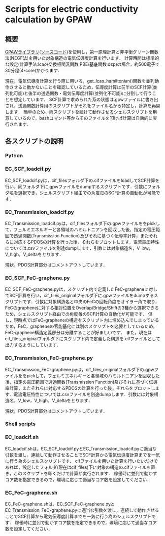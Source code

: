 # Scripts for electric conductivity calculation by GPAW

## 概要

[GPAWライブラリ](https://wiki.fysik.dtu.dk/gpaw/)([ソースコード](https://gitlab.com/gpaw/gpaw))を使用し，第一原理計算と非平衡グリーン関数法(NEGF法)を用いた対象構造の電気伝導度計算を行います．
計算時間は標準的な設定(計算手法:lcao/交換相関汎関数:PBE/基底関数:dzp)の場合，約500電子で30分程(4-core)かかります．

現在，電気伝導度計算を行う際に用いる，get_lcao_hamiltonian()関数を並列動作させると動かないことを確認しているため，伝導度計算は前半のSCF計算(並列化可能)と後半の透過関数・電気伝導度計算(並列化不可能)に分割して行うことを想定しています．
SCF計算で求められた系の状態は.gpwファイルに書き出され，透過関数計算用のスクリプトがそれをファイル名から特定し，計算を再開します．
簡単のため，両スクリプトを続けて動作させるシェルスクリプトを用意しているので，bashコマンド等からそのファイルを叩けば計算は自動的に実行されます．

## 各スクリプトの説明

### Python

### EC_SCF_loadcif.py

EC_SCF_loadcif.pyは，cif_filesフォルダ下の.cifファイルをloadしてSCF計算を行い，同フォルダ下に.gpwファイルをdumpするスクリプトです．引数にフォルダ名を選択でき，シェルスクリプト経由での角度毎のSCF計算の自動化が可能です．

### EC_Transmission_loadcif.py

EC_Transmission_loadcif.pyは，cif_filesフォルダ下の.gpwファイルををpickして，フェルミエネルギーと各領域のハミルトニアンを回収した後，指定の電圧範囲で透過関数(Transmission Function)及びそれに基づく伝導率計算，またそれらに対応するPDOSの計算を行った後，それらをプロットします．電流電圧特性については.csvファイルを別途dumpします．引数には対象構造名，V_low，V_high，V_deltaをとります．

現状，PDOS計算部分はコメントアウトしています．

### EC_SCF_FeC-graphene.py

EC_SCF_FeC-graphene.pyは，スクリプト内で定義したFeC-grapheneに対してSCF計算を行い，cif_files_originalフォルダ下に.gpwファイルをdumpするスクリプトです．引数に対象構造名と中央のFeCの回転角度をオイラー角で取り，FeCのgrapheneに対する相対位置をOverlap/Bridge/Shiftの3種から選択できるため，シェルスクリプト経由での角度毎のSCF計算の自動化が可能です．
但し，現時点ではFeC-grapheneの構造をスクリプト内に埋め込んでしまっているため，FeC，grapheneの官能基化には別のスクリプトを必要としているため，FeC-graphene構造定義部分は分離することが好ましいです．
また，現在はcif_files_originalフォルダ下にスクリプト内で定義した構造を.cifファイルとして出力するようにしています．

### EC_Transmission_FeC-graphene.py

EC_Transmission_FeC-graphene.pyは，cif_files_originalフォルダ下の.gpwファイルををpickして，フェルミエネルギーと各領域のハミルトニアンを回収した後，指定の電圧範囲で透過関数(Transmission Function)及びそれに基づく伝導率計算，またそれらに対応するPDOSの計算を行った後，それらをプロットします．電流電圧特性については.csvファイルを別途dumpします．引数には対象構造名，V_low，V_high，V_deltaをとります．

現状，PDOS計算部分はコメントアウトしています．

### Shell scripts

### EC_loadcif.sh

EC_loadcif.shは，EC_SCF_loadcif.pyとEC_Transmission_loadcif.pyに適当な引数を渡し，連続して動作させることでSCF計算から電気伝導度計算までを一気に行う為のシェルスクリプトです．
cifファイルを用いた計算を行いたいだけであれば，設定したフォルダ(現在はcif_files)下に対象の構造の.cifファイルを置き，このスクリプトを叩くだけで計算が実行されます．
稼働時に並列で動かすコア数を指定できるので，環境に応じて適当なコア数を設定してください．

### EC_FeC-graphene.sh

EC_FeC-graphene.shは，EC_SCF_FeC-graphene.pyとEC_Transmission_FeC-graphene.pyに適当な引数を渡し，連続して動作させることでSCF計算から電気伝導度計算までを一気に行う為のシェルスクリプトです．
稼働時に並列で動かすコア数を指定できるので，環境に応じて適当なコア数を設定してください．
